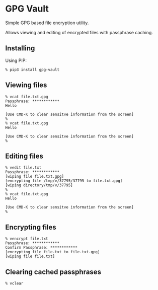 # GPG Vault

Simple GPG based file encryption utility.

Allows viewing and editing of encrypted files with passphrase caching.

## Installing 

Using PIP:
```
% pip3 install gpg-vault
```

## Viewing files

```
% vcat file.txt.gpg 
Passphrase: ************
Hello

[Use CMD-K to clear sensitve information from the screen]
%
% vcat file.txt.gpg 
Hello

[Use CMD-K to clear sensitve information from the screen]
%
```

## Editing files

```
% vedit file.txt
Passphrase: ************ 
[wiping file file.txt.gpg]
[encrypting file /tmp/v/37795/37795 to file.txt.gpg]
[wiping directory/tmp/v/37795]
%
% vcat file.txt.gpg 
Hello

[Use CMD-K to clear sensitve information from the screen]
%
```

## Encrypting files

```
% vencrypt file.txt 
Passphrase: ************ 
Confirm Passphrase: ************ 
[encrypting file file.txt to file.txt.gpg]
[wiping file file.txt]
```

## Clearing cached passphrases

```
% vclear
```
